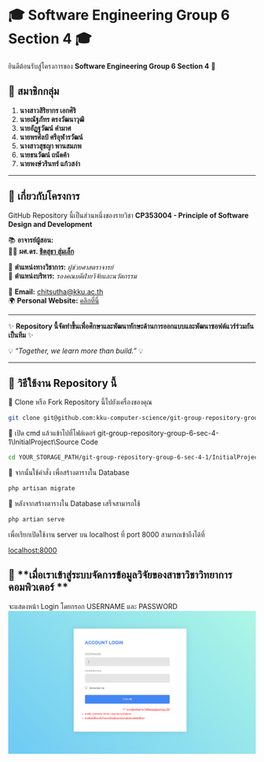 # 🎓 **Software Engineering Group 6 Section 4** 🎓  

ยินดีต้อนรับสู่โครงการของ **Software Engineering Group 6 Section 4** 🚀  

## 👥 **สมาชิกกลุ่ม**  
1. **นางสาวสิริยากร เอกศิริ**  
2. **นายณัฐภัทร ตรงวัฒนาวุฒิ**  
3. **นายอัฏฐวัฒน์ คำมาศ**  
4. **นายพรศิลป์ ศรีอุฬารวัฒน์**  
5. **นางสาวสุชญา พานสมภพ**  
6. **นายธนวัฒน์ ถนัดค้า**  
7. **นายพงษ์วรินทร์ แก้วสง่า**  

---  

## 📌 **เกี่ยวกับโครงการ**  
GitHub Repository นี้เป็นส่วนหนึ่งของรายวิชา **CP353004 - Principle of Software Design and Development**  

📚 **อาจารย์ผู้สอน:**  
👨‍🏫 **ผศ.ดร. [ชิตสุธา สุ่มเล็ก](https://scholar.google.co.th/citations?user=ghQ1lTAAAAAJ&hl=en)**  

📌 **ตำแหน่งทางวิชาการ:** *ผู้ช่วยศาสตราจารย์*  
📌 **ตำแหน่งบริหาร:** *รองคณบดีฝ่ายวิจัยและนวัตกรรม*  

📧 **Email:** [chitsutha@kku.ac.th](mailto:chitsutha@kku.ac.th)  
🌍 **Personal Website:** [คลิกที่นี่](https://sites.google.com/a/kku.ac.th/chitsuthasoomlek)  

---

✨ **Repository นี้จัดทำขึ้นเพื่อศึกษาและพัฒนาทักษะด้านการออกแบบและพัฒนาซอฟต์แวร์ร่วมกันเป็นทีม** ✨  

💡 *“Together, we learn more than build.”* 💡  

---

## 📌 **วิธีใช้งาน Repository นี้**  
🔹 Clone หรือ Fork Repository นี้ไปยังเครื่องของคุณ  
```sh
git clone git@github.com:kku-computer-science/git-group-repository-group-6-sec-4-1.git
```
🔹 เปิด cmd แล้วแข้าไปที่โฟล์เดอร์ git-group-repository-group-6-sec-4-1\InitialProject\Source Code

```sh
cd YOUR_STORAGE_PATH/git-group-repository-group-6-sec-4-1/InitialProject/Source Code
```

🔹 จากนั้นใช้คำสั่ง เพื่อสร้างตารางใน Database
```sh
php artisan migrate
```

🔹 หลังจากสร้างตารางใน Database เสร็จสามารถใช้
```sh
php artian serve 
```
เพื่อเรียกเปิดใช้งาน server บน localhost ที่ port 8000 สามารถเข้าถึงได้ที่

[localhost:8000](https://localhost:8000/)

## 📌 **เมื่อเราเข้าสู่ระบบจัดการข้อมูลวิจัยของสาขาวิชาวิทยาการคอมพิวเตอร์ **  
จะแสดงหน้า Login โดยกรอก
USERNAME และ PASSWORD <br>
![Login Page](imge/p1.png) <br>

<br>




